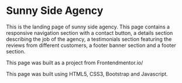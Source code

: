# Sunny Side Agency

This is the landing page of sunny side agency. This page contains a responsive navigation section with a contact button, a details section describing the job of the agency, a testimonials section featuring the reviews from different customers, a footer banner section and a footer section.

This page was built as a project from Frontendmentor.io/

This page was built using HTML5, CSS3, Bootstrap and Javascript.
